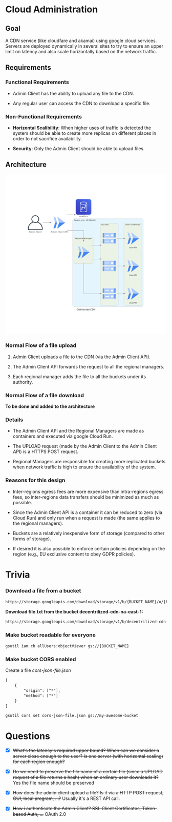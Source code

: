 # Cloud Administration

## Goal

A CDN service (like cloudfare and akamai) using google cloud services. Servers are deployed dynamically in several sites to try to ensure an upper limit on latency and also scale horizontally based on the network traffic.

## Requirements

### Functional Requirements

- Admin Client has the ability to upload any file to the CDN.

- Any regular user can access the CDN to download a specific file.

### Non-Functional Requirements

- **Horizontal Scalibility**: When higher uses of traffic is detected the system should be able to create more replicas on different places in order to not sacrifice availability.

- **Security**: Only the Admin Client should be able to upload files.



## Architecture

<img title="" src="diagram/distributed_cdn.png" alt="Design" data-align="inline">

### Normal Flow of a file upload

1. Admin Client uploads a file to the CDN (via the Admin Client API).

2. The Admin Client API forwards the request to all the regional managers.

3. Each regional manager adds the file to all the buckets under its authority.

### Normal Flow of a file download

**To be done and added to the architecture** 

### Details

- The Admin Client API and the Regional Managers are made as containers and executed via google Cloud Run.

- The UPLOAD request (made by the Admin Client to the Admin Client API) is a HTTPS POST request.

<!-- - The Admin Client API also stores the files it receives in a bucket of its own. -->

- Regional Managers are responsible for creating more replicated buckets when network traffic is high to ensure the availability of the system.

### Reasons for this design

- Inter-regions egress fees are more expensive than intra-regions egress fees, so inter-regions data transfers should be minimized as much as possible.

- Since the Admin Client API is a container it can be reduced to zero (via Cloud Run) and only run when a request is made (the same applies to the regional managers).

- Buckets are a relatively inexpensive form of storage (compared to other forms of storage).

<!-- - In the case of synchronization issues all regional managers can depend on the Admin Client API node as a reliable coherent database. -->

- If desired it is also possible to enforce certain policies depending on the region (e.g., EU exclusive content to obey GDPR policies).

# Trivia

### Download a file from a bucket

```bash
https://storage.googleapis.com/download/storage/v1/b/{BUCKET_NAME}/o/{FILENAME}?alt=media
```

**Download file.txt from the bucket decentrilized-cdn-na-east-1:**

```bash
https://storage.googleapis.com/download/storage/v1/b/decentrilized-cdn-na-east-1/o/text.txt?alt=media
```

### Make bucket readable for everyone

```bash
gsutil iam ch allUsers:objectViewer gs://{BUCKET_NAME}
```

### Make bucket CORS enabled 

Create a file *cors-json-file.json*

    [
        {
            "origin": ["*"],
            "method": ["*"]
        }
    ]

```bash
gsutil cors set cors-json-file.json gs://my-awesome-bucket
```

# Questions

- [x] ~~What's the latency's required upper bound? When can we consider a server close enough to the user? Is one server (with horizontal scaling) for each region enough?~~

- [x] ~~Do we need to preserve the file name of a certain file (since a UPLOAD request of a file returns a hash) when an ordinary user downloads it?~~ Yes the file name should be preserved

- [x] ~~How does the admin client upload a file? Is it via a HTTP POST request, GUI, local program, ...?~~ Usually it's a REST API call.

- [x] ~~How i authenticate the Admin Client? SSL Client Certificates, Token-based Auth, ...~~ OAuth 2.0
